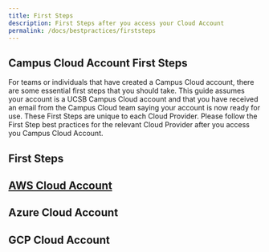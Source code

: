 ```yaml
---
title: First Steps
description: First Steps after you access your Cloud Account
permalink: /docs/bestpractices/firststeps
---
```


## Campus Cloud Account First Steps
For teams or individuals that have created a Campus Cloud account, there are some essential first steps that you should take.
This guide assumes your account is a UCSB Campus Cloud account and that you have received an email from the Campus Cloud team saying your account is now ready for use.  These First Steps are unique to each Cloud Provider. Please follow the First Step best practices for the relevant Cloud Provider after you access you Campus Cloud Account.

## First Steps
## [AWS Cloud Account](bestpractices/awsfirststeps)
## Azure Cloud Account
## GCP Cloud Account
